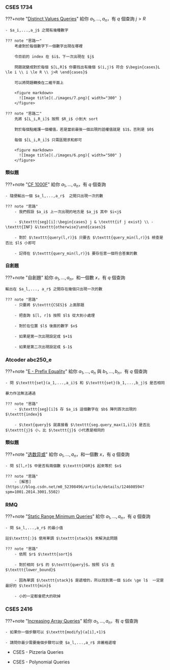 ### CSES 1734

???+note "[Distinct Values Queries](https://cses.fi/problemset/task/1734)"
    給你 $a_1,...,a_n$，有 $q$ 個查詢 $j>R$
    

    - $a_i,...,a_j$ 之間有幾種數字
    
    ??? note "思路一"
    	考慮對於每個數字下一個數字出現在哪裡
    	
    	令目前的 index 在 $i$，下一次出現在 $j$
    	
    	問題就變成對於每個 $[L,R]$ 你要找出有幾個 $(i,j)$ 符合 $\begin{cases}L \le i \\ i \le R \\ j>R \end{cases}$
    	
    	可以將問題轉換在二維平面上
    	
    	<figure markdown>
          ![Image title](./images/7.png){ width="300" }
        </figure>
        
    ??? note "思路二"
    	先將 $[L_i,R_i]$ 按照 $R_i$ 小到大 sort
    	
    	對於每個點維護一個權值，若是當前最後一個出現的話權值就是 $1$，否則是 $0$
    	
    	每個 $[L_i,R_i]$ 只需區間求和即可
    	
    	<figure markdown>
          ![Image title](./images/6.png){ width="500" }
        </figure>


#### 類似題
???+note "[CF 1000F](https://codeforces.com/problemset/problem/1000/F)"
    給你 $a_1,...,a_n$，有 $q$ 個查詢
    
    - 隨便輸出一個 $a_l,...,a_r$  之間只出現一次的數
    
    ??? note "思路"
        - 我們假設 $a_i$ 上一次出現的地方是 $a_j$ 其中 $i<j$
    
        - $\texttt{seg}[i]:\begin{cases} j & \texttt{if j exist} \\ -\texttt{INF} &\texttt{otherwise}\end{cases}$
    
        - 對於 $\texttt{query(l,r)}$ 只要去 $\texttt{query_min(l,r)}$ 檢查是否比 $l$ 小即可
    
        - 記得在 $\texttt{query_min(l,r)}$ 要存任意一個符合答案的數

#### 自創題
???+note "自創題"
    給你 $a_1,...,a_n$，和一個數 $x$，有 $q$ 個查詢
    
    輸出在 $a_l,..., a_r$ 之間存在幾個只出現一次的數
    
    ??? note "思路"
        - 只要將 $\texttt{CSES}$ 上面那題
    
        - 把查詢 $[l, r]$ 按照 $l$ 從大到小處理
    
        - 對於在位置 $l$ 後面的數字 $x$
    
        - 如果是第一次出現設定成 $+1$
    
        - 如果是第二次出現設定成 $-1$
### Atcoder abc250_e
???+note "[E - Prefix Equality](https://atcoder.jp/contests/abc250/tasks/abc250_e)"
    給你 $a_1,...,a_n$ 與 $b_1,...,b_n$，有 $q$ 個查詢
    
    - 問 $\texttt{set}(a_1,...,a_i)$ 和 $\texttt{set}(b_1,...,b_j)$ 是否相同
    
    暴力作法無法通過
    
    ??? note "思路"    
        - $\texttt{seg}[i]$ 存 $a_i$ 這個數字在 $b$ 陣列首次出現的 $\texttt{index}$
    
        - $\text{query}$ 就直接看 $\texttt{seg.query_max(1,i)}$ 是否比 $\texttt{j}$ 小，比 $\texttt{j}$ 小代表是相同的

#### 類似題
???+note "[选数异或](http://oj.ecustacm.cn/problem.php?id=2024)"
    給你 $a_1,...,a_n$，和一個數 $x$，有 $q$ 個查詢
    
    - 問 $[l,r]$ 中是否有兩個數 $\texttt{XOR}$ 起來等於 $x$
    
    ??? note "思路"
        - [解答](https://blog.csdn.net/m0_52398496/article/details/124608594?spm=1001.2014.3001.5502)

### RMQ
???+note "[Static Range Minimum Queries](https://cses.fi/problemset/task/1647)"
    給你 $a_1,...,a_n$，有 $q$ 個查詢
    
    - 問 $a_l,...,a_r$ 的最小值
    
    註$\texttt{:}$ 使用單調 $\texttt{stack}$ 來解決此問題
    
    ??? note "思路"
        - 依照 $r$ $\texttt{sort}$
    
        - 對於相同 $r$ 的 $\texttt{query}$，按照 $l$ 去 $\texttt{lower_bound}$
    
        - 因為單調 $\texttt{stack}$ 是遞增的，所以找到第一個 $idx \ge l$  一定是最好的 $\texttt{min}$
        
        - 小的一定都會把大的砍掉

### CSES  2416
???+note "[Increasing Array Queries](https://cses.fi/problemset/task/2416)"
    給你 $a_1,...,a_n$，有 $q$ 個查詢
    
    - 如果你一個步驟可以 $\texttt{modify}(a[i],+1)$ 
    
    - 請問你最少需要幾個步驟可以使 $a_l,...,a_r$ 非嚴格遞增

- CSES - Pizzeria Queries

- CSES - Polynomial Queries